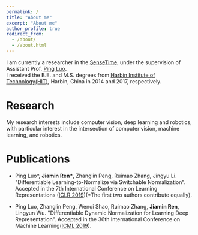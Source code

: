 ```yaml
---
permalink: /
title: "About me"
excerpt: "About me"
author_profile: true
redirect_from: 
  - /about/
  - /about.html
---
```


I am currently a researcher in the [SenseTime](https://www.sensetime.com/), under the supervision of Assistant Prof. [Ping Luo](http://luoping.me/). <br>
I received the B.E. and M.S. degrees from [Harbin Institute of Technology(HIT)](http://www.hit.edu.cn/), Harbin, China in 2014 and 2017, respectively.

# Research
My research interests include computer vision, deep learning and robotics, with particular interest in the intersection of computer vision, machine learning, and robotics. <br>

# Publications
* Ping Luo\*, **Jiamin Ren\***, Zhanglin Peng, Ruimao Zhang, Jingyu Li. "Differentiable Learning-to-Normalize via Switchable Normalization". Accepted in the 7th International Conference on Learning Representations ([ICLR 2019](https://openreview.net/group?id=ICLR.cc/2019/Conference))(*The first two authors contribute equally).

* Ping Luo, Zhanglin Peng, Wenqi Shao, Ruimao Zhang, **Jiamin Ren**, Lingyun Wu. "Differentiable Dynamic Normalization for Learning Deep Representation". Accepted in the 36th International Conference on Machine Learning([ICML 2019](https://openreview.net/group?id=ICLR.cc/2019/Conference)).
